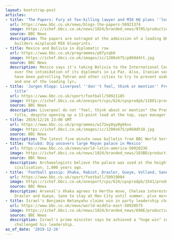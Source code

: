 ```yaml
---
layout: bootstrap-post
articles:
- title: 'The Papers: Fury at fox-killing lawyer and MI6 HQ plans ''lost'''
  url: https://www.bbc.co.uk/news/blogs-the-papers-50921374
  image: https://ichef.bbci.co.uk/news/1024/branded_news/9705/production/_110316683_final-dail-mailm_27dec.jpg
  source: BBC News
  description: The papers are outraged at the admission of a leading QC and claim
    builders misplaced MI6 blueprints.
- title: Mexico and Bolivia in diplomatic row
  url: https://www.bbc.co.uk/programmes/p07yzqb6
  image: https://ichef.bbci.co.uk/images/ic/1200x675/p060d4tt.jpg
  source: BBC News
  description: Mexico says it's taking Bolivia to the International Court of Justice
    over the intimidation of its diplomats in La Paz. Also, Iranian security forces
    have been patrolling Tehran and other cities to try to prevent widespread protests
    and one of the leading lyr…
- title: 'Jurgen Klopp: Liverpool ''don''t feel, think or mention'' Premier League
    title'
  url: https://www.bbc.co.uk/sport/football/50921185
  image: https://ichef.bbci.co.uk/onesport/cps/624/cpsprodpb/11D01/production/_110316927_klopp.jpg
  source: BBC News
  description: Liverpool do not "feel, think about or mention" the Premier League
    title, despite opening up a 13-point lead at the top, says manager Jurgen Klopp.
- title: 2019/12/26 23:00 GMT
  url: https://www.bbc.co.uk/programmes/w172wy0qy0gk6xx
  image: https://ichef.bbci.co.uk/images/ic/1200x675/p060dh18.jpg
  source: BBC News
  description: The latest five minute news bulletin from BBC World Service.
- title: 'Kulubá: Dig uncovers large Mayan palace in Mexico'
  url: https://www.bbc.co.uk/news/world-latin-america-50920236
  image: https://ichef.bbci.co.uk/news/1024/branded_news/183BD/production/_110316299_mediaitem110316297.jpg
  source: BBC News
  description: Archaeologists believe the palace was used at the height of the Mayan
    civilisation, 1,000 years ago.
- title: 'Football gossip: Xhaka, Rabiot, Draxler, Gueye, Volland, Sane, Hazard'
  url: https://www.bbc.co.uk/sport/football/50919084
  image: https://ichef.bbci.co.uk/onesport/cps/624/cpsprodpb/1541/production/_110314450_xhaka_reuters.jpg
  source: BBC News
  description: Arsenal's Xhaka agrees to Hertha move, Chelsea interested in PSG's
    Draxler and Gueye, Sane to stay at Man City until summer, plus more.
- title: Israel's Benjamin Netanyahu claims win in party leadership challenge
  url: https://www.bbc.co.uk/news/world-middle-east-50920575
  image: https://ichef.bbci.co.uk/news/1024/branded_news/696E/production/_110309962_israel.jpg
  source: BBC News
  description: Israel's prime minister says he achieved a "huge win" in a vote that
    challenged his leadership.
as_of_date: '2019-12-26'
---
```


